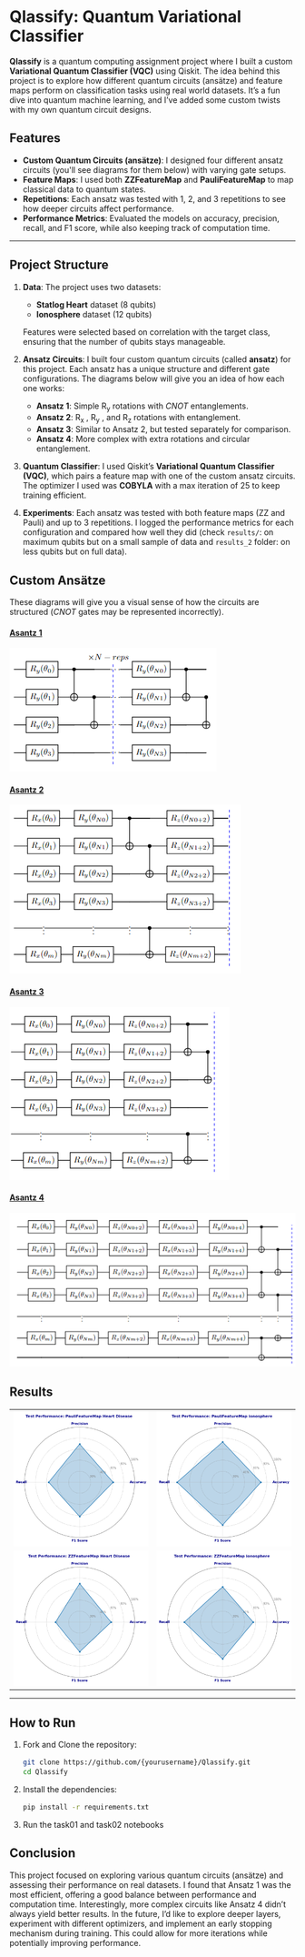 # **Qlassify: Quantum Variational Classifier**

**Qlassify** is a quantum computing assignment project where I built a custom **Variational Quantum Classifier (VQC)** using Qiskit. The idea behind this project is to explore how different quantum circuits (ansätze) and feature maps perform on classification tasks using real world datasets. It’s a fun dive into quantum machine learning, and I’ve added some custom twists with my own quantum circuit designs.


## **Features**
- **Custom Quantum Circuits (ansätze)**: I designed four different ansatz circuits (you'll see diagrams for them below) with varying gate setups.
- **Feature Maps**: I used both **ZZFeatureMap** and **PauliFeatureMap** to map classical data to quantum states.
- **Repetitions**: Each ansatz was tested with 1, 2, and 3 repetitions to see how deeper circuits affect performance.
- **Performance Metrics**: Evaluated the models on accuracy, precision, recall, and F1 score, while also keeping track of computation time.

---

## **Project Structure**
1. **Data**: The project uses two datasets:
   - **Statlog Heart** dataset (8 qubits)
   - **Ionosphere** dataset (12 qubits)
   
   Features were selected based on correlation with the target class, ensuring that the number of qubits stays manageable.

2. **Ansatz Circuits**:
   I built four custom quantum circuits (called **ansatz**) for this project. Each ansatz has a unique structure and different gate configurations. The diagrams below will give you an idea of how each one works:
   
   - **Ansatz 1**: Simple R<sub>y</sub> rotations with *CNOT* entanglements.
   - **Ansatz 2**: R<sub>x</sub> , R<sub>y</sub> , and R<sub>z</sub>  rotations with entanglement.
   - **Ansatz 3**: Similar to Ansatz 2, but tested separately for comparison.
   - **Ansatz 4**: More complex with extra rotations and circular entanglement.

3. **Quantum Classifier**:
   I used Qiskit’s **Variational Quantum Classifier (VQC)**, which pairs a feature map with one of the custom ansatz circuits. The optimizer I used was **COBYLA** with a max iteration of 25 to keep training efficient.

4. **Experiments**:
   Each ansatz was tested with both feature maps (ZZ and Pauli) and up to 3 repetitions. I logged the performance metrics for each configuration and compared how well they did (check `results/`: on maximum qubits but on a small sample of data and `results_2` folder: on less qubits but on full data).



## **Custom Ansätze**  
These diagrams will give you a visual sense of how the circuits are structured (*CNOT* gates may be represented incorrectly).

#### [Asantz 1](https://github.com/Ashad001/Qlassify/blob/main/src/ansatz.py#L04-L13) 
![Asantz 1](diagrams/asantz1.png)
#### [Asantz 2](https://github.com/Ashad001/Qlassify/blob/main/src/ansatz.py#L15-L27) 
![Asantz 2](diagrams/asantz2.png)
#### [Asantz 3](https://github.com/Ashad001/Qlassify/blob/main/src/ansatz.py#L29-L40) 
![Asantz 3](diagrams/asantz3.png)
#### [Asantz 4](https://github.com/Ashad001/Qlassify/blob/main/src/ansatz.py#L42-L57) 
![Asantz 4](diagrams/asantz4.png)



## **Results**  

<table>
  <tr>
    <td><img src="results_2/PauliFeatureMap%20Heart%20Disease%20.png" alt="Pauli Feature Map on Heart Disease Data"></td>
    <td><img src="results_2/PauliFeatureMap%20ionosphere%20.png" alt="Pauli Feature Map on Ionosphere Data"></td>
  </tr>
  <tr>
    <td><img src="results_2/ZZFeatureMap%20Heart%20Disease%20.png" alt="ZZ Feature Map on Heart Disease Data"></td>
    <td><img src="results_2/ZZFeatureMap%20ionosphere%20.png" alt="ZZ Feature Map on Ionosphere Data"></td>
  </tr>
</table>

---

## **How to Run**
1. Fork and Clone the repository:
   ```bash
   git clone https://github.com/{yourusername}/Qlassify.git
   cd Qlassify
   ```

2. Install the dependencies:
   ```bash
   pip install -r requirements.txt
   ```

3. Run the task01 and task02 notebooks
   
   



## **Conclusion**
This project focused on exploring various quantum circuits (ansätze) and assessing their performance on real datasets. I found that Ansatz 1 was the most efficient, offering a good balance between performance and computation time. Interestingly, more complex circuits like Ansatz 4 didn’t always yield better results.
In the future, I’d like to explore deeper layers, experiment with different optimizers, and implement an early stopping mechanism during training. This could allow for more iterations while potentially improving performance.
